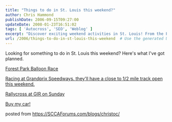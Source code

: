 ```yaml
---
title: "Things to do in St. Louis this weekend?"
author: Chris Hammond
publishDate: 2006-09-15T09:27:00
updateDate: 2008-01-23T16:51:02
tags: [ 'Autocross', 'SEO', 'Weblog' ]
excerpt: "Discover exciting weekend activities in St. Louis! From the Forest Park Balloon Race to Grandprix Speedways, find your next adventure here. #StLouisActivities #WeekendFun"
url: /2006/things-to-do-in-st-louis-this-weekend  # Use the generated URL with year
---
```

<p>Looking for something to do in St. Louis this weekend? Here&#39;s what I&#39;ve got planned.</p><p><a href="https://greatforestparkballoonrace.com/">Forest Park Balloon Race</a></p><p><a href="https://sccaforums.com/forums/thread/211689.aspx">Racing at Grandprix Speedways. they&#39;ll have a close to 1/2 mile track open this weekend.</a></p><p><a href="https://www.stlrallyx.org/">Rallycross at GIR on Sunday</a></p><p><a href="https://cgi.ebay.com/ebaymotors/ws/eBayISAPI.dll?ViewItem&amp;item=150034049123">Buy my car!</a> </p>posted from <a href="https://SCCAForums.com/blogs/christoc/">https://SCCAForums.com/blogs/christoc/</a>


